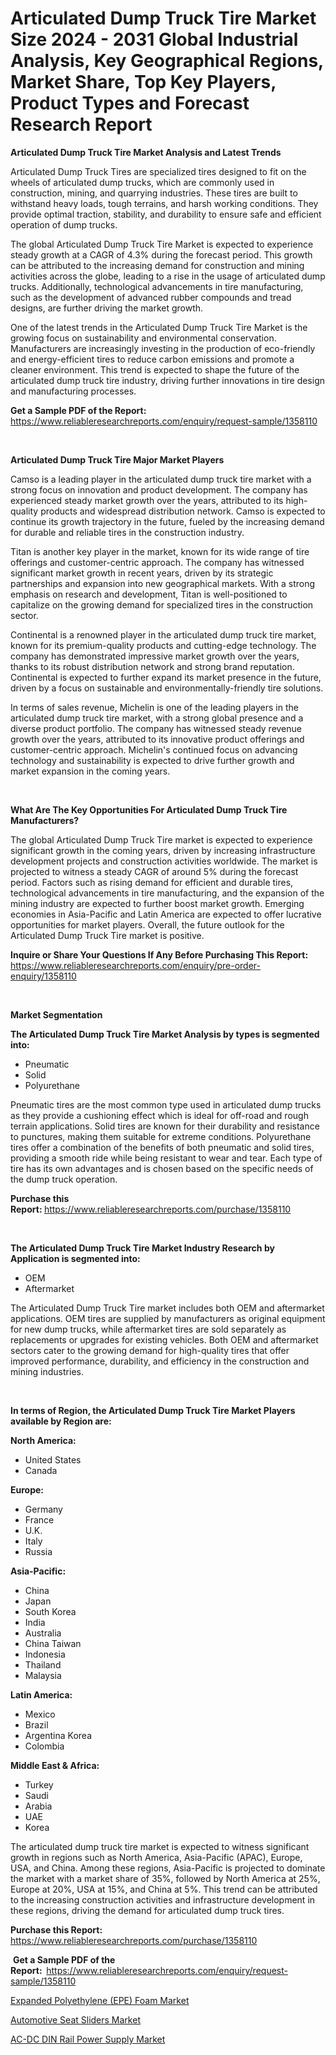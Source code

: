 <p><h1>Articulated Dump Truck Tire Market Size 2024 - 2031 Global Industrial Analysis, Key Geographical Regions, Market Share, Top Key Players, Product Types and Forecast Research Report</h1></p><p><strong>Articulated Dump Truck Tire Market Analysis and Latest Trends</strong></p>
<p><p>Articulated Dump Truck Tires are specialized tires designed to fit on the wheels of articulated dump trucks, which are commonly used in construction, mining, and quarrying industries. These tires are built to withstand heavy loads, tough terrains, and harsh working conditions. They provide optimal traction, stability, and durability to ensure safe and efficient operation of dump trucks.</p><p>The global Articulated Dump Truck Tire Market is expected to experience steady growth at a CAGR of 4.3% during the forecast period. This growth can be attributed to the increasing demand for construction and mining activities across the globe, leading to a rise in the usage of articulated dump trucks. Additionally, technological advancements in tire manufacturing, such as the development of advanced rubber compounds and tread designs, are further driving the market growth.</p><p>One of the latest trends in the Articulated Dump Truck Tire Market is the growing focus on sustainability and environmental conservation. Manufacturers are increasingly investing in the production of eco-friendly and energy-efficient tires to reduce carbon emissions and promote a cleaner environment. This trend is expected to shape the future of the articulated dump truck tire industry, driving further innovations in tire design and manufacturing processes.</p></p>
<p><strong>Get a Sample PDF of the Report:&nbsp;</strong> <a href="https://www.reliableresearchreports.com/enquiry/request-sample/1358110">https://www.reliableresearchreports.com/enquiry/request-sample/1358110</a></p>
<p>&nbsp;</p>
<p><strong>Articulated Dump Truck Tire Major Market Players</strong></p>
<p><p>Camso is a leading player in the articulated dump truck tire market with a strong focus on innovation and product development. The company has experienced steady market growth over the years, attributed to its high-quality products and widespread distribution network. Camso is expected to continue its growth trajectory in the future, fueled by the increasing demand for durable and reliable tires in the construction industry.</p><p>Titan is another key player in the market, known for its wide range of tire offerings and customer-centric approach. The company has witnessed significant market growth in recent years, driven by its strategic partnerships and expansion into new geographical markets. With a strong emphasis on research and development, Titan is well-positioned to capitalize on the growing demand for specialized tires in the construction sector.</p><p>Continental is a renowned player in the articulated dump truck tire market, known for its premium-quality products and cutting-edge technology. The company has demonstrated impressive market growth over the years, thanks to its robust distribution network and strong brand reputation. Continental is expected to further expand its market presence in the future, driven by a focus on sustainable and environmentally-friendly tire solutions.</p><p>In terms of sales revenue, Michelin is one of the leading players in the articulated dump truck tire market, with a strong global presence and a diverse product portfolio. The company has witnessed steady revenue growth over the years, attributed to its innovative product offerings and customer-centric approach. Michelin's continued focus on advancing technology and sustainability is expected to drive further growth and market expansion in the coming years.</p></p>
<p>&nbsp;</p>
<p><strong>What Are The Key Opportunities For Articulated Dump Truck Tire Manufacturers?</strong></p>
<p><p>The global Articulated Dump Truck Tire market is expected to experience significant growth in the coming years, driven by increasing infrastructure development projects and construction activities worldwide. The market is projected to witness a steady CAGR of around 5% during the forecast period. Factors such as rising demand for efficient and durable tires, technological advancements in tire manufacturing, and the expansion of the mining industry are expected to further boost market growth. Emerging economies in Asia-Pacific and Latin America are expected to offer lucrative opportunities for market players. Overall, the future outlook for the Articulated Dump Truck Tire market is positive.</p></p>
<p><strong>Inquire or Share Your Questions If Any Before Purchasing This Report:</strong> <a href="https://www.reliableresearchreports.com/enquiry/pre-order-enquiry/1358110">https://www.reliableresearchreports.com/enquiry/pre-order-enquiry/1358110</a></p>
<p>&nbsp;</p>
<p><strong>Market Segmentation</strong></p>
<p><strong>The Articulated Dump Truck Tire Market Analysis by types is segmented into:</strong></p>
<p><ul><li>Pneumatic</li><li>Solid</li><li>Polyurethane</li></ul></p>
<p><p>Pneumatic tires are the most common type used in articulated dump trucks as they provide a cushioning effect which is ideal for off-road and rough terrain applications. Solid tires are known for their durability and resistance to punctures, making them suitable for extreme conditions. Polyurethane tires offer a combination of the benefits of both pneumatic and solid tires, providing a smooth ride while being resistant to wear and tear. Each type of tire has its own advantages and is chosen based on the specific needs of the dump truck operation.</p></p>
<p><strong>Purchase this Report:&nbsp;</strong><a href="https://www.reliableresearchreports.com/purchase/1358110">https://www.reliableresearchreports.com/purchase/1358110</a></p>
<p>&nbsp;</p>
<p><strong>The Articulated Dump Truck Tire Market Industry Research by Application is segmented into:</strong></p>
<p><ul><li>OEM</li><li>Aftermarket</li></ul></p>
<p><p>The Articulated Dump Truck Tire market includes both OEM and aftermarket applications. OEM tires are supplied by manufacturers as original equipment for new dump trucks, while aftermarket tires are sold separately as replacements or upgrades for existing vehicles. Both OEM and aftermarket sectors cater to the growing demand for high-quality tires that offer improved performance, durability, and efficiency in the construction and mining industries.</p></p>
<p>&nbsp;</p>
<p><strong>In terms of Region, the Articulated Dump Truck Tire Market Players available by Region are:</strong></p>
<p>
    <p> <strong> North America: </strong>
        <ul>
            <li>United States</li>
            <li>Canada</li>
        </ul>
        </p> 
    <p> <strong> Europe: </strong>
        <ul>
            <li>Germany</li>
            <li>France</li>
            <li>U.K.</li>
            <li>Italy</li>
            <li>Russia</li>
        </ul>
        </p> 
    <p> <strong> Asia-Pacific: </strong>
        <ul>
            <li>China</li>
            <li>Japan</li>
            <li>South Korea</li>
            <li>India</li>
            <li>Australia</li>
            <li>China Taiwan</li>
            <li>Indonesia</li>
            <li>Thailand</li>
            <li>Malaysia</li>
        </ul>
        </p> 
    <p> <strong> Latin America: </strong>
        <ul>
            <li>Mexico</li>
            <li>Brazil</li>
            <li>Argentina Korea</li>
            <li>Colombia</li>
        </ul>
        </p> 
    <p> <strong> Middle East & Africa: </strong>
        <ul>
            <li>Turkey</li>
            <li>Saudi</li>
            <li>Arabia</li>
            <li>UAE</li>
            <li>Korea</li>
        </ul>
    </p>
    </p>
<p><p>The articulated dump truck tire market is expected to witness significant growth in regions such as North America, Asia-Pacific (APAC), Europe, USA, and China. Among these regions, Asia-Pacific is projected to dominate the market with a market share of 35%, followed by North America at 25%, Europe at 20%, USA at 15%, and China at 5%. This trend can be attributed to the increasing construction activities and infrastructure development in these regions, driving the demand for articulated dump truck tires.</p></p>
<p><strong>Purchase this Report: </strong><a href="https://www.reliableresearchreports.com/purchase/1358110">https://www.reliableresearchreports.com/purchase/1358110</a></p>
<p>&nbsp;<strong>Get a Sample PDF of the Report:&nbsp;&nbsp;</strong><a href="https://www.reliableresearchreports.com/enquiry/request-sample/1358110">https://www.reliableresearchreports.com/enquiry/request-sample/1358110</a></p>
<p><strong></strong></p>
<p><p><a href="https://view.publitas.com/reportprime-1/expanded-polyethylene-epe-foam-market-dynamics-2023-2030-also-about-its-market-trends-projections-and-opportunities/">Expanded Polyethylene (EPE) Foam Market</a></p><p><a href="https://view.publitas.com/reportprime-1/automotive-seat-sliders-market-growth-market-trends-covid-19-impact-and-forecasts-for-period-from-2023-2030/">Automotive Seat Sliders Market</a></p><p><a href="https://view.publitas.com/reportprime-1/insights-into-ac-dc-din-rail-power-supply-market-size-analysing-market-share-trends-and-growth-from-2023-to-2030/">AC-DC DIN Rail Power Supply Market</a></p></p>
